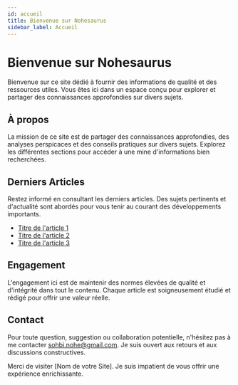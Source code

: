```yaml
---
id: accueil
title: Bienvenue sur Nohesaurus
sidebar_label: Accueil
---
```


# Bienvenue sur Nohesaurus

Bienvenue sur ce site dédié à fournir des informations de qualité et des ressources utiles. Vous êtes ici dans un espace conçu pour explorer et partager des connaissances approfondies sur divers sujets.

## À propos

La mission de ce site est de partager des connaissances approfondies, des analyses perspicaces et des conseils pratiques sur divers sujets. Explorez les différentes sections pour accéder à une mine d'informations bien recherchées.

## Derniers Articles

Restez informé en consultant les derniers articles. Des sujets pertinents et d'actualité sont abordés pour vous tenir au courant des développements importants.

- [Titre de l'article 1](/blog/article-1)
- [Titre de l'article 2](/blog/article-2)
- [Titre de l'article 3](/blog/article-3)

## Engagement

L'engagement ici est de maintenir des normes élevées de qualité et d'intégrité dans tout le contenu. Chaque article est soigneusement étudié et rédigé pour offrir une valeur réelle.

## Contact

Pour toute question, suggestion ou collaboration potentielle, n'hésitez pas à me contacter [sohbi.nohe@gmail.com](/contact). Je suis ouvert aux retours et aux discussions constructives.

Merci de visiter [Nom de votre Site]. Je suis impatient de vous offrir une expérience enrichissante.

